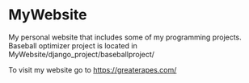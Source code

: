 # MyWebsite
My personal website that includes some of my programming projects. Baseball optimizer project is located 
in MyWebsite/django_project/baseballproject/

To visit my website go to https://greaterapes.com/



